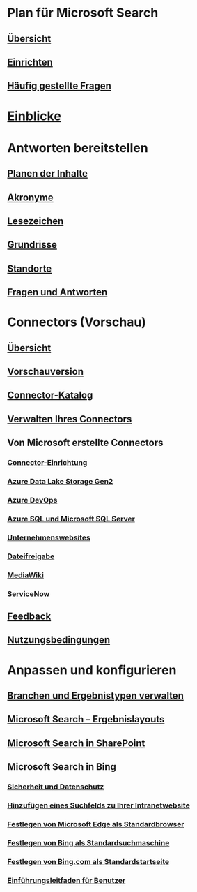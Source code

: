 # Plan für Microsoft Search
## [Übersicht](overview-microsoft-search.md)
## [Einrichten](setup-microsoft-search.md)
## [Häufig gestellte Fragen](faqs.md)
# [Einblicke](get-insights.md)
# Antworten bereitstellen
## [Planen der Inhalte](plan-your-content.md)
## [Akronyme](manage-acronyms.md)
## [Lesezeichen](manage-bookmarks.md)
## [Grundrisse](manage-floorplans.md)
## [Standorte](manage-locations.md)
## [Fragen und Antworten](manage-qas.md)
# Connectors (Vorschau)
## [Übersicht](connectors-overview.md)
## [Vorschauversion](connectors-preview.md)
## [Connector-Katalog](connectors-gallery.md)
## [Verwalten Ihres Connectors](manage-connector.md)
## Von Microsoft erstellte Connectors
### [Connector-Einrichtung](configure-connector.md)
### [Azure Data Lake Storage Gen2](azure-data-lake-connector.md)
### [Azure DevOps](azure-devops-connector.md)
### [Azure SQL und Microsoft SQL Server](MSSQL-connector.md)
### [Unternehmenswebsites](enterprise-web-connector.md)
### [Dateifreigabe](file-share-connector.md)
### [MediaWiki](mediawiki-connector.md)
### [ServiceNow](servicenow-connector.md)
## [Feedback](connectors-feedback.md)
## [Nutzungsbedingungen](terms-of-use.md)
# Anpassen und konfigurieren
## [Branchen und Ergebnistypen verwalten](customize-search-page.md)
## [Microsoft Search – Ergebnislayouts](customize-results-layout.md)
## [Microsoft Search in SharePoint](get-started-search-in-sharepoint-online.md)
## Microsoft Search in Bing
### [Sicherheit und Datenschutz](security-for-search.md)
### [Hinzufügen eines Suchfelds zu Ihrer Intranetwebsite](add-a-search-box-to-your-intranet-site.md)
### [Festlegen von Microsoft Edge als Standardbrowser](set-default-browser.md)
### [Festlegen von Bing als Standardsuchmaschine](set-default-search-engine.md)
### [Festlegen von Bing.com als Standardstartseite](set-default-homepage.md)
### [Einführungsleitfaden für Benutzer](user-adoption-guide.md)
